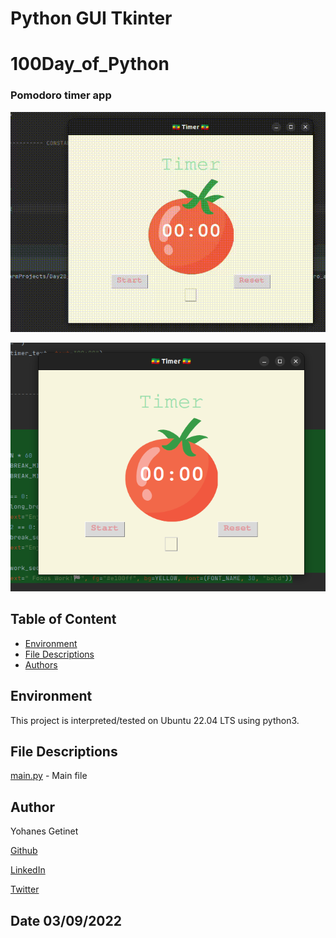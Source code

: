 # Python GUI Tkinter
# 100Day_of_Python
### Pomodoro timer app

![ Timer ](https://github.com/YohanesGetinet1/100DayOfPython/blob/master/Day28_pomodoro_app/Screencast%20from%2009-03-2022%2006_48_49%20PM.gif)


![ Timer ](https://github.com/YohanesGetinet1/100DayOfPython/blob/master/Day28_pomodoro_app/Screenshot%20from%202022-09-03%2018-46-00.png)

## Table of Content
* [Environment](#environment)
* [File Descriptions](#file-descriptions)
* [Authors](#author)

## Environment
This project is interpreted/tested on Ubuntu 22.04 LTS using python3. 


## File Descriptions
[main.py](main.py)  - Main file



## Author
Yohanes Getinet 

[Github](https://github.com/YohanesGetinet1) 

[LinkedIn](https://www.linkedin.com/in/yohanesgetinet/)

[Twitter](https://twitter.com/YohanesGetinet)
## Date 03/09/2022
